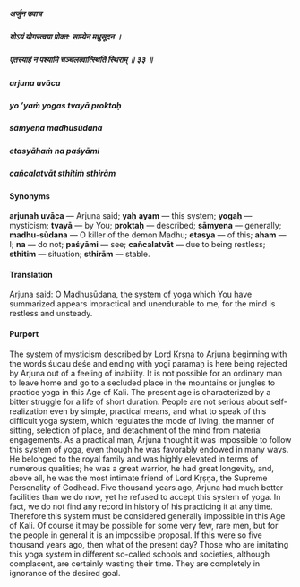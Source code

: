 ##### अर्जुन उवाच
##### योऽयं योगस्त्वया प्रोक्त: साम्येन मधुसूदन ।
##### एतस्याहं न पश्यामि चञ्चलत्वात्स्थितिं स्थिराम् ॥ ३३ ॥

##### arjuna uvāca
##### yo ’yaṁ yogas tvayā proktaḥ
##### sāmyena madhusūdana
##### etasyāhaṁ na paśyāmi
##### cañcalatvāt sthitiṁ sthirām

#### Synonyms

**arjunaḥ** **uvāca** — Arjuna said; **yaḥ** **ayam** — this system; **yogaḥ** — mysticism; **tvayā** — by You; **proktaḥ** — described; **sāmyena** — generally; **madhu**-**sūdana** — O killer of the demon Madhu; **etasya** — of this; **aham** — I; **na** — do not; **paśyāmi** — see; **cañcalatvāt** — due to being restless; **sthitim** — situation; **sthirām** — stable.

#### Translation

Arjuna said: O Madhusūdana, the system of yoga which You have summarized appears impractical and unendurable to me, for the mind is restless and unsteady.

#### Purport

The system of mysticism described by Lord Kṛṣṇa to Arjuna beginning with the words śucau deśe and ending with yogī paramaḥ is here being rejected by Arjuna out of a feeling of inability. It is not possible for an ordinary man to leave home and go to a secluded place in the mountains or jungles to practice yoga in this Age of Kali. The present age is characterized by a bitter struggle for a life of short duration. People are not serious about self-realization even by simple, practical means, and what to speak of this difficult yoga system, which regulates the mode of living, the manner of sitting, selection of place, and detachment of the mind from material engagements. As a practical man, Arjuna thought it was impossible to follow this system of yoga, even though he was favorably endowed in many ways. He belonged to the royal family and was highly elevated in terms of numerous qualities; he was a great warrior, he had great longevity, and, above all, he was the most intimate friend of Lord Kṛṣṇa, the Supreme Personality of Godhead. Five thousand years ago, Arjuna had much better facilities than we do now, yet he refused to accept this system of yoga. In fact, we do not find any record in history of his practicing it at any time. Therefore this system must be considered generally impossible in this Age of Kali. Of course it may be possible for some very few, rare men, but for the people in general it is an impossible proposal. If this were so five thousand years ago, then what of the present day? Those who are imitating this yoga system in different so-called schools and societies, although complacent, are certainly wasting their time. They are completely in ignorance of the desired goal.